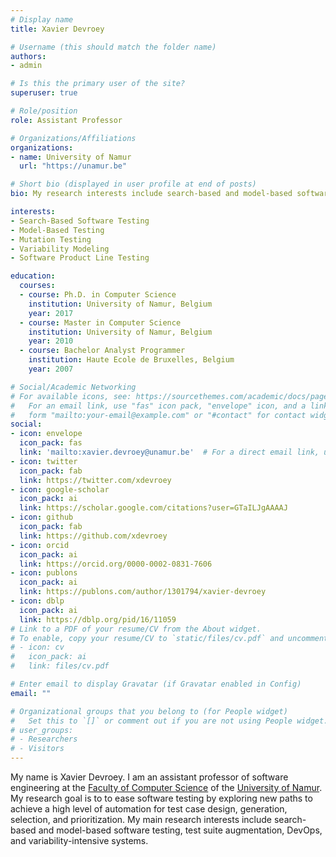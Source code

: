```yaml
---
# Display name
title: Xavier Devroey

# Username (this should match the folder name)
authors:
- admin

# Is this the primary user of the site?
superuser: true

# Role/position
role: Assistant Professor

# Organizations/Affiliations
organizations:
- name: University of Namur
  url: "https://unamur.be"

# Short bio (displayed in user profile at end of posts)
bio: My research interests include search-based and model-based software testing, test suite augmentation, DevOps, and variability-intensive systems engineering.

interests:
- Search-Based Software Testing
- Model-Based Testing
- Mutation Testing
- Variability Modeling
- Software Product Line Testing

education:
  courses:
  - course: Ph.D. in Computer Science
    institution: University of Namur, Belgium
    year: 2017
  - course: Master in Computer Science
    institution: University of Namur, Belgium
    year: 2010
  - course: Bachelor Analyst Programmer
    institution: Haute Ecole de Bruxelles, Belgium
    year: 2007

# Social/Academic Networking
# For available icons, see: https://sourcethemes.com/academic/docs/page-builder/#icons
#   For an email link, use "fas" icon pack, "envelope" icon, and a link in the
#   form "mailto:your-email@example.com" or "#contact" for contact widget.
social:
- icon: envelope
  icon_pack: fas
  link: 'mailto:xavier.devroey@unamur.be'  # For a direct email link, use "mailto:test@example.org".
- icon: twitter
  icon_pack: fab
  link: https://twitter.com/xdevroey
- icon: google-scholar
  icon_pack: ai
  link: https://scholar.google.com/citations?user=GTaILJgAAAAJ
- icon: github
  icon_pack: fab
  link: https://github.com/xdevroey
- icon: orcid
  icon_pack: ai
  link: https://orcid.org/0000-0002-0831-7606
- icon: publons
  icon_pack: ai
  link: https://publons.com/author/1301794/xavier-devroey
- icon: dblp
  icon_pack: ai
  link: https://dblp.org/pid/16/11059
# Link to a PDF of your resume/CV from the About widget.
# To enable, copy your resume/CV to `static/files/cv.pdf` and uncomment the lines below.
# - icon: cv
#   icon_pack: ai
#   link: files/cv.pdf

# Enter email to display Gravatar (if Gravatar enabled in Config)
email: ""

# Organizational groups that you belong to (for People widget)
#   Set this to `[]` or comment out if you are not using People widget.
# user_groups:
# - Researchers
# - Visitors
---
```


My name is Xavier Devroey. I am an assistant professor of software engineering at the [Faculty of Computer Science](https://www.unamur.be/en/inf) of the [University of Namur](https://www.unamur.be). My research goal is to to ease software testing by exploring new paths to achieve a high level of automation for test case design, generation, selection, and prioritization. My main research interests include search-based and model-based software testing, test suite augmentation, DevOps, and variability-intensive systems.
